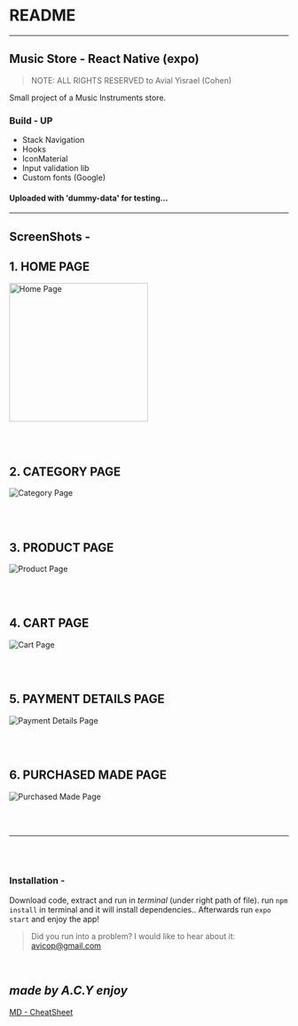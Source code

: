 # README
---
## Music Store - React Native (expo)

> NOTE: ALL RIGHTS RESERVED to Avial Yisrael (Cohen)

Small project of a Music Instruments store. 

### Build - UP
- Stack Navigation
- Hooks
- IconMaterial
- Input validation lib 
- Custom fonts (Google)

#### Uploaded with 'dummy-data' for testing...

---

## ScreenShots - 
## **1. HOME PAGE**

<img style="width:250px;hight:100px" style src="./assets/screenshots/HomePage.jpg" title="Home Page" />

<br><br>

## **2. CATEGORY PAGE**

<img style src="./assets/screenshots/CategoryPage.jpg" title="Category Page" />

<br><br>

## **3. PRODUCT PAGE**

<img style src="./assets/screenshots/ProductPage.jpg" title="Product Page" />

<br><br>

## **4. CART PAGE**

<img style src="./assets/screenshots/CartPage.jpg" title="Cart Page" />

<br><br>

## **5. PAYMENT DETAILS PAGE**

<img style src="./assets/screenshots/PaymentDetailsPage.jpg" title="Payment Details Page" />

<br><br>

## **6. PURCHASED MADE PAGE**

<img style src="./assets/screenshots/PurachasedMadePage.jpg" title="Purchased Made Page" />

<br><br>

---

<br><br>


### Installation - 

Download code, extract and run in *terminal* (under right path of file).
run `npm install` in terminal and it will install dependencies..
Afterwards run `expo start` and enjoy the app!

>Did you run into a problem? I would like to hear about it: avicop@gmail.com

<br>

**_made by A.C.Y enjoy_**
---

[MD - CheatSheet](./assets/md-CheatSheet.png)

